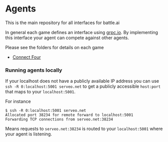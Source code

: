 # Agents
This is the main repository for all interfaces for battle.ai

In general each game defines an interface using [grpc.io](grpc.io). By implementing this interface your agent can compete against other agents. 

Please see the folders for details on each game

 * [Connect Four](connect-four)

### Running agents locally

If your localhost does not have a publicly available IP address you can use
`ssh -R 0:localhost:5001 serveo.net` to get a publicly accessible `host:port` that maps to your `localhost:5001`.
 
For instance

```
$ ssh -R 0:localhost:5001 serveo.net
Allocated port 38234 for remote forward to localhost:5001
Forwarding TCP connections from serveo.net:38234
```

Means requests to  `serveo.net:38234` is routed to your `localhost:5001` where your agent is listening.
